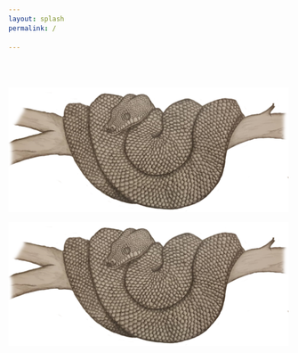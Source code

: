 ```yaml
---
layout: splash
permalink: /

---
```


  <br>
  <br><br>


<img src="assets/snake2.png" alt="welcome" class="inline"/>

![layout examples](/assets/snake2.png)
